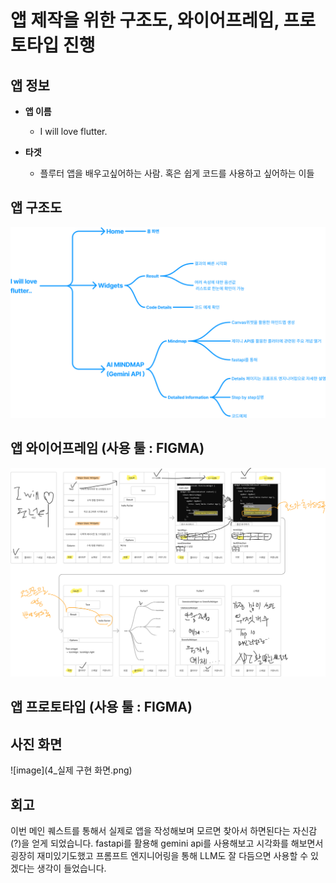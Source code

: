 # 앱 제작을 위한 구조도, 와이어프레임, 프로토타입 진행

## 앱 정보

- **앱 이름**

  - I will love flutter.

- **타겟**

  - 플루터 앱을 배우고싶어하는 사람. 혹은 쉽게 코드를 사용하고 싶어하는 이들

## 앱 구조도

![AI-UX-4-2-08 original](1_구조도.png)

## 앱 와이어프레임 (사용 툴 : FIGMA)

![AI-UX-4-2-11_j7hKLsb original](2_와이어프레임.png)

## 앱 프로토타입 (사용 툴 : FIGMA)

## 사진 화면

![image](4_실제 구현 화면.png)

## 회고

이번 메인 퀘스트를 통해서 실제로 앱을 작성해보며 
모르면 찾아서 하면된다는 자신감(?)을 얻게 되었습니다.
fastapi를 활용해 gemini api를 사용해보고 시각화를 해보면서 굉장히 재미있기도했고
프롬프트 엔지니어링을 통해 LLM도 잘 다듬으면 사용할 수 있겠다는 생각이 들었습니다.